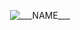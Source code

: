 <p align="center">
    <img src="https://img.shields.io/static/v1?label=___NAME___&message=___VERSION___&color=CB3837&logo=npm&style=for-the-badge" alt="___NAME___" />
</p>